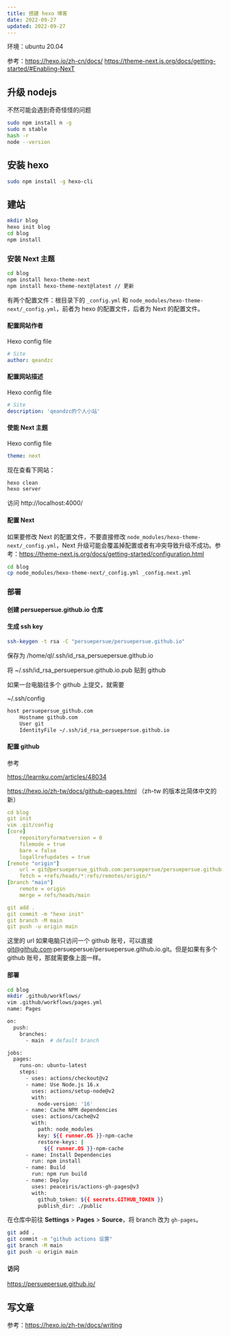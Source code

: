 ```yaml
---
title: 搭建 hexo 博客
date: 2022-09-27
updated: 2022-09-27
---
```


环境：ubuntu 20.04

参考：https://hexo.io/zh-cn/docs/ https://theme-next.js.org/docs/getting-started/#Enabling-NexT

## 升级 nodejs

不然可能会遇到奇奇怪怪的问题

```sh
sudo npm install n -g
sudo n stable
hash -r
node --version
```

<!-- more -->

## 安装 hexo

```sh
sudo npm install -g hexo-cli
```



## 建站

```sh
mkdir blog
hexo init blog
cd blog
npm install	
```

### 安装 Next 主题

```sh
cd blog
npm install hexo-theme-next
npm install hexo-theme-next@latest // 更新
```

有两个配置文件：根目录下的 `_config.yml` 和 `node_modules/hexo-theme-next/_config.yml`，前者为 hexo 的配置文件，后者为 Next 的配置文件。

#### 配置网站作者

Hexo config file

```yaml
# Site
author: qeandzc
```

#### 配置网站描述

Hexo config file

```yaml
# Site
description: 'qeandzc的个人小站'
```

#### 使能 Next 主题

Hexo config file

```yaml
theme: next
```



现在查看下网站：

```sh
hexo clean
hexo server
```

访问 http://localhost:4000/



#### 配置 Next

如果要修改 Next 的配置文件，不要直接修改 `node_modules/hexo-theme-next/_config.yml`，Next 升级可能会覆盖掉配置或者有冲突导致升级不成功。参考：https://theme-next.js.org/docs/getting-started/configuration.html

```sh
cd blog
cp node_modules/hexo-theme-next/_config.yml _config.next.yml
```



### 部署

#### 创建 persuepersue.github.io 仓库



#### 生成 ssh key

```sh
ssh-keygen -t rsa -C "persuepersue/persuepersue.github.io"
```

保存为 /home/ql/.ssh/id_rsa_persuepersue.github.io

将 ~/.ssh/id_rsa_persuepersue.github.io.pub 贴到 github



如果一台电脑往多个 github 上提交，就需要

~/.ssh/config

```sh
host persuepersue_github.com
    Hostname github.com 
    User git 
    IdentityFile ~/.ssh/id_rsa_persuepersue.github.io
```



#### 配置 github

参考

https://learnku.com/articles/48034 

https://hexo.io/zh-tw/docs/github-pages.html （zh-tw 的版本比简体中文的新）



```yaml
cd blog
git init
vim .git/config
[core]
	repositoryformatversion = 0
	filemode = true
	bare = false
	logallrefupdates = true
[remote "origin"]
	url = git@persuepersue_github.com:persuepersue/persuepersue.github.io.git
	fetch = +refs/heads/*:refs/remotes/origin/*
[branch "main"]
	remote = origin
	merge = refs/heads/main

git add .
git commit -m "hexo init"
git branch -M main
git push -u origin main
```

这里的 url 如果电脑只访问一个 github 账号，可以直接 git@github.com:persuepersue/persuepersue.github.io.git。但是如果有多个 github 账号，那就需要像上面一样。



#### 部署

```sh
cd blog
mkdir .github/workflows/
vim .github/workflows/pages.yml
name: Pages

on:
  push:
    branches:
      - main  # default branch

jobs:
  pages:
    runs-on: ubuntu-latest
    steps:
      - uses: actions/checkout@v2
      - name: Use Node.js 16.x
        uses: actions/setup-node@v2
        with:
          node-version: '16'
      - name: Cache NPM dependencies
        uses: actions/cache@v2
        with:
          path: node_modules
          key: ${{ runner.OS }}-npm-cache
          restore-keys: |
            ${{ runner.OS }}-npm-cache
      - name: Install Dependencies
        run: npm install
      - name: Build
        run: npm run build
      - name: Deploy
        uses: peaceiris/actions-gh-pages@v3
        with:
          github_token: ${{ secrets.GITHUB_TOKEN }}
          publish_dir: ./public
```

在仓库中前往 **Settings** > **Pages** > **Source**，将 branch 改为 `gh-pages`。

```sh
git add .
git commit -m "github actions 设置"
git branch -M main
git push -u origin main
```



#### 访问

https://persuepersue.github.io/



## 写文章

参考：https://hexo.io/zh-tw/docs/writing

